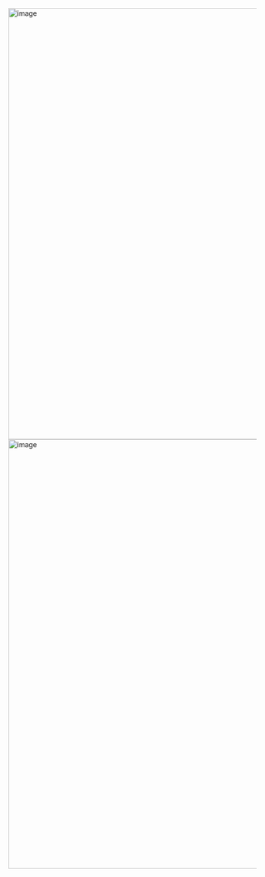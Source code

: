 <img width="1852" height="875" alt="image" src="https://github.com/user-attachments/assets/4c6629eb-32a7-4613-a13d-0734cec6722d" />

<img width="1855" height="871" alt="image" src="https://github.com/user-attachments/assets/14f1049e-afae-445a-9480-ee6e6fa016f3" />







